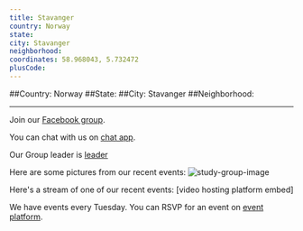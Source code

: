 ```yaml
---
title: Stavanger
country: Norway
state: 
city: Stavanger
neighborhood: 
coordinates: 58.968043, 5.732472
plusCode:
---
```


##Country: Norway
##State: 
##City: Stavanger
##Neighborhood: 
*****
Join our [Facebook group](https://www.facebook.com/groups/free.code.camp.stavanger).

You can chat with us on [chat app]().

Our Group leader is [leader]()

Here are some pictures from our recent events:
![study-group-image]()

Here's a stream of one of our recent events:
[video hosting platform embed]

We have events every Tuesday. You can RSVP for an event on [event platform]().
